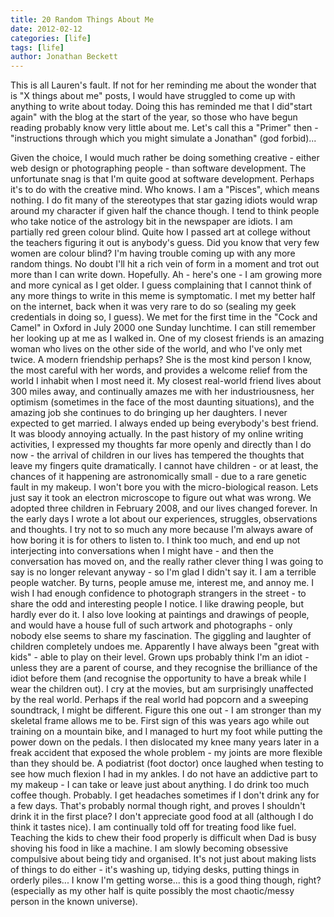 ```yaml
---
title: 20 Random Things About Me
date: 2012-02-12
categories: [life]
tags: [life]
author: Jonathan Beckett
---
```


This is all Lauren's fault. If not for her reminding me about the wonder that is "X things about me" posts, I would have struggled to come up with anything to write about today. Doing this has reminded me that I did"start again" with the blog at the start of the year, so those who have begun reading probably know very little about me. Let's call this a "Primer" then - "instructions through which you might simulate a Jonathan" (god forbid)...

Given the choice, I would much rather be doing something creative - either web design or photographing people - than software development. The unfortunate snag is that I'm quite good at software development. Perhaps it's to do with the creative mind. Who knows. I am a "Pisces", which means nothing. I do fit many of the stereotypes that star gazing idiots would wrap around my character if given half the chance though. I tend to think people who take notice of the astrology bit in the newspaper are idiots. I am partially red green colour blind. Quite how I passed art at college without the teachers figuring it out is anybody's guess. Did you know that very few women are colour blind? I'm having trouble coming up with any more random things. No doubt I'll hit a rich vein of form in a moment and trot out more than I can write down. Hopefully. Ah - here's one - I am growing more and more cynical as I get older. I guess complaining that I cannot think of any more things to write in this meme is symptomatic. I met my better half on the internet, back when it was very rare to do so (sealing my geek credentials in doing so, I guess). We met for the first time in the "Cock and Camel" in Oxford in July 2000 one Sunday lunchtime. I can still remember her looking up at me as I walked in. One of my closest friends is an amazing woman who lives on the other side of the world, and who I've only met twice. A modern friendship perhaps? She is the most kind person I know, the most careful with her words, and provides a welcome relief from the world I inhabit when I most need it. My closest real-world friend lives about 300 miles away, and continually amazes me with her industriousness, her optimism (sometimes in the face of the most daunting situations), and the amazing job she continues to do bringing up her daughters. I never expected to get married. I always ended up being everybody's best friend. It was bloody annoying actually. In the past history of my online writing activities, I expressed my thoughts far more openly and directly than I do now - the arrival of children in our lives has tempered the thoughts that leave my fingers quite dramatically. I cannot have children - or at least, the chances of it happening are astronomically small - due to a rare genetic fault in my makeup. I won't bore you with the micro-biological reason. Lets just say it took an electron microscope to figure out what was wrong. We adopted three children in February 2008, and our lives changed forever. In the early days I wrote a lot about our experiences, struggles, observations and thoughts. I try not to so much any more because I'm always aware of how boring it is for others to listen to. I think too much, and end up not interjecting into conversations when I might have - and then the conversation has moved on, and the really rather clever thing I was going to say is no longer relevant anyway - so I'm glad I didn't say it. I am a terrible people watcher. By turns, people amuse me, interest me, and annoy me. I wish I had enough confidence to photograph strangers in the street - to share the odd and interesting people I notice. I like drawing people, but hardly ever do it. I also love looking at paintings and drawings of people, and would have a house full of such artwork and photographs - only nobody else seems to share my fascination. The giggling and laughter of children completely undoes me. Apparently I have always been "great with kids" - able to play on their level. Grown ups probably think I'm an idiot - unless they are a parent of course, and they recognise the brilliance of the idiot before them (and recognise the opportunity to have a break while I wear the children out). I cry at the movies, but am surprisingly unaffected by the real world. Perhaps if the real world had popcorn and a sweeping soundtrack, I might be different. Figure this one out - I am stronger than my skeletal frame allows me to be. First sign of this was years ago while out training on a mountain bike, and I managed to hurt my foot while putting the power down on the pedals. I then dislocated my knee many years later in a freak accident that exposed the whole problem - my joints are more flexible than they should be. A podiatrist (foot doctor) once laughed when testing to see how much flexion I had in my ankles. I do not have an addictive part to my makeup - I can take or leave just about anything. I do drink too much coffee though. Probably. I get headaches sometimes if I don't drink any for a few days. That's probably normal though right, and proves I shouldn't drink it in the first place? I don't appreciate good food at all (although I do think it tastes nice). I am continually told off for treating food like fuel. Teaching the kids to chew their food properly is difficult when Dad is busy shoving his food in like a machine. I am slowly becoming obsessive compulsive about being tidy and organised. It's not just about making lists of things to do either - it's washing up, tidying desks, putting things in orderly piles... I know I'm getting worse... this is a good thing though, right? (especially as my other half is quite possibly the most chaotic/messy person in the known universe).